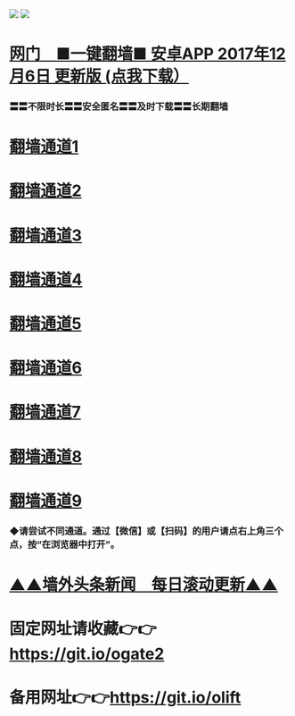  <tr>
    <td align=center><img src="https://github.com/gyhhx/image-upload/blob/master/gy2-1.jpg" /></td>
 </tr> 
<tr>
  <td align=center><img src="https://github.com/gyhhx/image-upload/blob/master/%E5%BE%AE%E4%BF%A1%E8%AF%B4%E6%98%8E4.jpg" /></td>  
</tr>


# <a href="http://t.cn/RY3HwLt">网门　■一键翻墙■ 安卓APP 2017年12月6日 更新版 (点我下载）</a>
### 〓〓不限时长〓〓安全匿名〓〓及时下载〓〓长期翻墙

# <a href="https://s3-us-west-1.amazonaws.com/ogaten/oGate.htm?from=gygit">翻墙通道1</a>
# <a href="https://s3.us-east-2.amazonaws.com/ogateh/oGate.htm?from=gygit">翻墙通道2</a>
# <a href="https://s3.amazonaws.com/ogate/oGate.htm?from=gygit">翻墙通道3</a><br/>
# <a href="https://s3.ap-northeast-2.amazonaws.com/ogates/oGate.htm?from=gygit">翻墙通道4</a>
# <a href="https://s3.eu-central-1.amazonaws.com/ogatef/oGate.htm?from=gygit">翻墙通道5</a>
# <a href="https://s3.eu-west-2.amazonaws.com/ogatel/oGate.htm?from=gygit">翻墙通道6</a><br/>
# <a href="https://s3.ap-south-1.amazonaws.com/ogatem/oGate.htm?from=gygit">翻墙通道7</a>
# <a href="https://s3.ca-central-1.amazonaws.com/ogatec/oGate.htm?from=gygit">翻墙通道8</a>
# <a href="https://s3-ap-southeast-2.amazonaws.com/ogatey/oGate.htm?from=gygit">翻墙通道9</a><br/>

### ◆请尝试不同通道。通过【微信】或【扫码】的用户请点右上角三个点，按“在浏览器中打开”。

# <a href="https://github.com/gyhhx/gy1/blob/master/README.md">▲▲墙外头条新闻　每日滚动更新▲▲</a>

# 固定网址请收藏👉👉https://git.io/ogate2
# 备用网址👉👉https://git.io/olift
